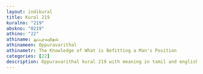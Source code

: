 ```yaml
---
layout: indikural
title: Kural 219
kuralno: "219"
abskno: "0219"
athino: "22"
athiname: ஒப்புரவறிதல்
athinameen: Oppuravarithal
athinametr: The Knowledge of What is Befitting a Man's Position
categories: [22]
description: Oppuravarithal kural 219 with meaning in tamil and english 
---
```


